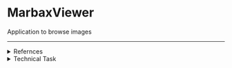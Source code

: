 # MarbaxViewer
Application to browse images  

---

<details><summary> Refernces  </summary><p>

https://github.com/Viki4Tech/MaterialDesign - additional controls added from

</p></details>

<details><summary> Technical Task  </summary><p>

### Создать приложение «Галерея изображений».
  **Основная задача приложения:**
  - предоставить пользователю функциональность для отображения графических файлов различных форматов.  
 
  **Интерфейс приложения должен предоставлять такие возможности:**
  - [x] отображение файловой структуры;
    - [x] общая структура доступных файлов
    - [ ] отображение в дереве только директорий содержащих графические файлы
  - [x] если пользователь заходит в каталог с графическими изображениями, они должны отображаться в виде превью (в качестве примера можно взять механизм работы проводника); 
  - [x] если пользователь кликает по файлу, он отображается на весь экран. При этом необходимо предусмотреть навигацию вперед-назад по текущей папке с изображениями; 
  - [ ] копирование, удаление, вставка, перенос графических файлов; 
  - [ ] приложение должно поддерживать механизм Drag-and-Drop; 
  - [ ] присвоение тегов папке с графическими файлам, конкретному файлу; 
  - [ ] поиск графических файлов (имя файла, расширение, размер, дата создания, теги и т. д.); 
    - [ ] имя файла
    - [ ] расширение
    - [ ] размер
    - [ ] дата слздания
    - [ ] теги
  - [ ] история поиска сохраняется, и у пользователя есть возможность ее просмотреть; 
    - [ ] сохранение
    - [ ] просмотр
  - [ ] конвертация файла в другой графический формат; 
  - [ ] сохранение настроек приложения. Выбор настроек остается за вами.

</p></details>

